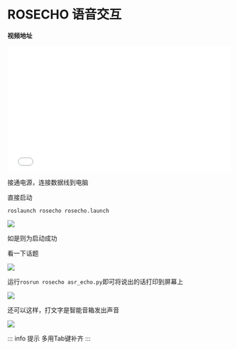 #  ROSECHO 语音交互

**视频地址**

<div style="position: relative; padding-bottom: 56.25%; height: 0;">
  <iframe src="//player.bilibili.com/player.html?aid=464075821&bvid=BV1tL411u7xr&cid=439017134&p=1&autoplay=0" frameborder="no" scrolling="no" 
    style="position: absolute; top: 0; left: 0; width: 100%; height: 100%;"></iframe>
</div>

接通电源，连接数据线到电脑

直接启动

```shell
roslaunch rosecho rosecho.launch
```

![](https://tianbot-pic.oss-cn-beijing.aliyuncs.com/tianbot-pic/Tianbot-Doc202310311555552.webp)

如是则为启动成功

看一下话题

![](https://tianbot-pic.oss-cn-beijing.aliyuncs.com/tianbot-pic/Tianbot-Doc202310311555584.webp)

运行`rosrun rosecho asr_echo.py`即可将说出的话打印到屏幕上

![](https://tianbot-pic.oss-cn-beijing.aliyuncs.com/tianbot-pic/Tianbot-Doc202310311556281.webp)


还可以这样，打文字是智能音箱发出声音

![](https://tianbot-pic.oss-cn-beijing.aliyuncs.com/tianbot-pic/Tianbot-Doc202310311556113.webp)

::: info 提示
多用Tab键补齐
:::